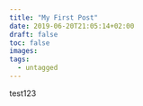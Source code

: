 ```yaml
---
title: "My First Post"
date: 2019-06-20T21:05:14+02:00
draft: false
toc: false
images:
tags: 
  - untagged
---
```


test123